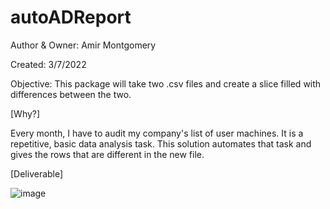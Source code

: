 # autoADReport
 Author & Owner: Amir Montgomery
 
 Created: 3/7/2022
 
 Objective: This package will take two .csv files and create a slice filled with differences between the two.
 
 [Why?] 
 
 Every month, I have to audit my company's list of user machines. It is a repetitive, basic data analysis task. This solution automates that task and gives the rows that are different in the new file.
 
 [Deliverable]
 
 ![image](https://user-images.githubusercontent.com/34374766/157168889-e5fa969f-f1fd-41d4-89bd-3a0632abafff.png)


